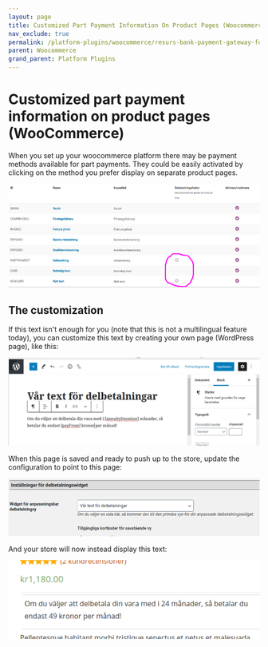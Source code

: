 ```yaml
---
layout: page
title: Customized Part Payment Information On Product Pages (Woocommerce)
nav_exclude: true
permalink: /platform-plugins/woocommerce/resurs-bank-payment-gateway-for-woocommerce--v2-2--resurs-checkout---simplified-flow/customized-part-payment/
parent: Woocommerce
grand_parent: Platform Plugins
---
```


# Customized part payment information on product pages (WooCommerce)

When you set up your woocommerce platform there may be payment methods
available for part payments. They could be easily activated by clicking
on the method you prefer display on separate product pages.

![](../../../../attachments/32833795/32833789.png)

## The customization

If this text isn't enough for you (note that this is not a multilingual
feature today), you can customize this text by creating your own page
(WordPress page), like this:

![](../../../../attachments/32833795/32833792.png)

When this page is saved and ready to push up to the store, update the
configuration to point to this page:

![](../../../../attachments/32833795/32833794.png)

And your store will now instead display this text:

![](../../../../attachments/32833795/32833793.png)


